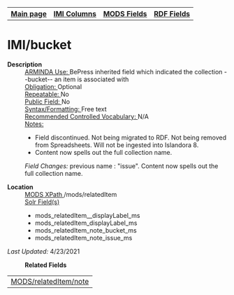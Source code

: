 <!DOCTYPE html>
<html>

<body>
<table style="width:100%">
  <tr>
    <th><a href="index.md">Main page</a></th>
	<th><a href="IMI.md">IMI Columns</a></th>
    <th><a href="MODS.md">MODS Fields</a></th>
    <th><a href="RDF.md">RDF Fields</a></th>
  </tr>
</table>

<h1>IMI/bucket</h1>
<dl>
  <dt><b>Description</b></dt>
  <dd><ins>ARMINDA Use: </ins>BePress inherited field which indicated the collection --bucket-- an item is associated with</dd>
  <dd><ins>Obligation: </ins> Optional</dd>
  <dd><ins>Repeatable: </ins> No</dd>
  <dd><ins>Public Field: </ins> No</dd>
  <dd><ins>Syntax/Formatting: </ins>Free text</dd>
  <dd><ins>Recommended Controlled Vocabulary: </ins>N/A</dd>
  <dd><ins>Notes: </ins>
	<ul>
		<li>Field discontinued. Not being migrated to RDF. Not being removed from Spreadsheets.  Will not be ingested into Islandora 8.</li>
		<li>Content now spells out the full collection name.</li>
	</ul>
	</dd>
  <dd><i>Field Changes: </i>previous name : "issue". Content now spells out the full collection name.</dd>
</dl>
<dl>
    <dt><b>Location</b></dt>
	  <dd> <ins>MODS XPath </ins>/mods/relatedItem</dd>
		<dd> <ins>Solr Field(s)</ins>
			<ul>
				<li>mods_relatedItem__displayLabel_ms</li>
				<li>mods_relatedItem_displayLabel_ms</li>
				<li>mods_relatedItem_note_bucket_ms</li>
				<li>mods_relatedItem_note_issue_ms</li>
			</ul>
		</dd>
</dl>
	<p><i>Last Updated: </i>4/23/2021</p>
</dl>
<dl>
	<dd><b>Related Fields</b></dd>
		<table>
			<td><a href="mods.relateditem_note.md">MODS/relatedItem/note</a></td>
		</table>
</dl>
</body>
</html>